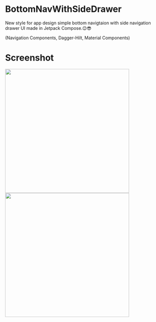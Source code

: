 # BottomNavWithSideDrawer
New style for app design simple bottom navigtaion with side navigation drawer UI made in Jetpack Compose.😉😎

(Navigation Components,
Dagger-Hilt,
Material Components)

# Screenshot

 <img src="https://user-images.githubusercontent.com/25154589/143825759-77c23dff-4c2e-4d2b-ab25-e194a48ed9ae.png" width="400" />


 <img src="https://user-images.githubusercontent.com/25154589/143825806-6929e9bd-8b0d-4a51-b823-d318f0eef60a.png" width="400" />







